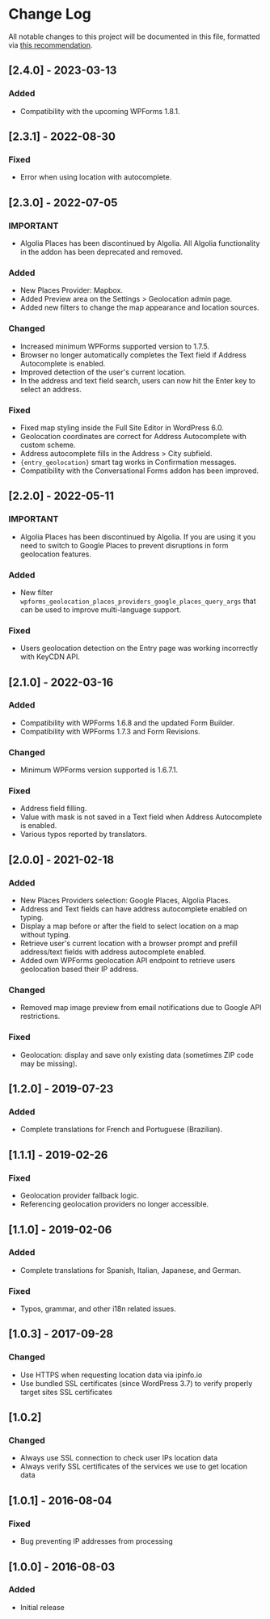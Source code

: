 # Change Log
All notable changes to this project will be documented in this file, formatted via [this recommendation](https://keepachangelog.com/).

## [2.4.0] - 2023-03-13
### Added
- Compatibility with the upcoming WPForms 1.8.1.

## [2.3.1] - 2022-08-30
### Fixed
- Error when using location with autocomplete.

## [2.3.0] - 2022-07-05
### IMPORTANT
- Algolia Places has been discontinued by Algolia. All Algolia functionality in the addon has been deprecated and removed.

### Added
- New Places Provider: Mapbox.
- Added Preview area on the Settings > Geolocation admin page.
- Added new filters to change the map appearance and location sources.

### Changed
- Increased minimum WPForms supported version to 1.7.5.
- Browser no longer automatically completes the Text field if Address Autocomplete is enabled.
- Improved detection of the user's current location.
- In the address and text field search, users can now hit the Enter key to select an address.

### Fixed
- Fixed map styling inside the Full Site Editor in WordPress 6.0.
- Geolocation coordinates are correct for Address Autocomplete with custom scheme.
- Address autocomplete fills in the Address > City subfield.
- `{entry_geolocation}` smart tag works in Confirmation messages.
- Compatibility with the Conversational Forms addon has been improved.

## [2.2.0] - 2022-05-11
### IMPORTANT
- Algolia Places has been discontinued by Algolia. If you are using it you need to switch to Google Places to prevent disruptions in form geolocation features.

### Added
- New filter `wpforms_geolocation_places_providers_google_places_query_args` that can be used to improve multi-language support.

### Fixed
- Users geolocation detection on the Entry page was working incorrectly with KeyCDN API.

## [2.1.0] - 2022-03-16
### Added
- Compatibility with WPForms 1.6.8 and the updated Form Builder.
- Compatibility with WPForms 1.7.3 and Form Revisions.

### Changed
- Minimum WPForms version supported is 1.6.7.1.

### Fixed
- Address field filling.
- Value with mask is not saved in a Text field when Address Autocomplete is enabled.
- Various typos reported by translators.

## [2.0.0] - 2021-02-18
### Added
- New Places Providers selection: Google Places, Algolia Places.
- Address and Text fields can have address autocomplete enabled on typing.
- Display a map before or after the field to select location on a map without typing.
- Retrieve user's current location with a browser prompt and prefill address/text fields with address autocomplete enabled.
- Added own WPForms geolocation API endpoint to retrieve users geolocation based their IP address.

### Changed
- Removed map image preview from email notifications due to Google API restrictions.

### Fixed
- Geolocation: display and save only existing data (sometimes ZIP code may be missing).

## [1.2.0] - 2019-07-23
### Added
- Complete translations for French and Portuguese (Brazilian).

## [1.1.1] - 2019-02-26
### Fixed
- Geolocation provider fallback logic.
- Referencing geolocation providers no longer accessible.

## [1.1.0] - 2019-02-06
### Added
- Complete translations for Spanish, Italian, Japanese, and German.

### Fixed
- Typos, grammar, and other i18n related issues.

## [1.0.3] - 2017-09-28
### Changed
- Use HTTPS when requesting location data via ipinfo.io
- Use bundled SSL certificates (since WordPress 3.7) to verify properly target sites SSL certificates

## [1.0.2]
### Changed
- Always use SSL connection to check user IPs location data
- Always verify SSL certificates of the services we use to get location data

## [1.0.1] - 2016-08-04
### Fixed
- Bug preventing IP addresses from processing

## [1.0.0] - 2016-08-03
### Added
- Initial release
